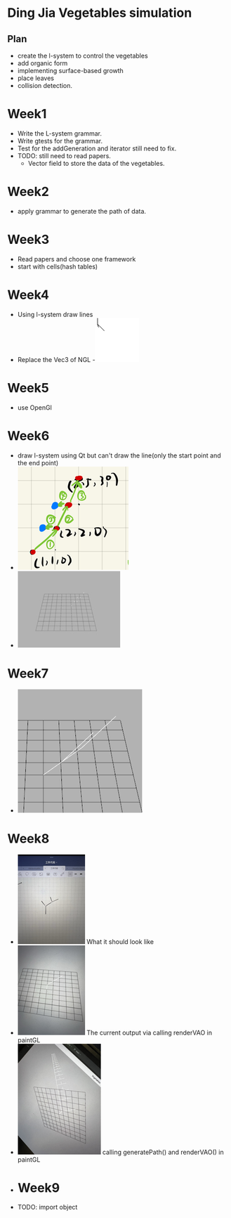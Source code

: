 # Ding Jia Vegetables simulation

## Plan
- create the l-system to control the vegetables
- add organic form
- implementing surface-based growth
- place leaves
- collision detection.

# Week1
 - Write the L-system grammar.
 - Write gtests for the grammar.
 - Test for the addGeneration and iterator still need to fix.
 - TODO: still need to read papers.
   - Vector field to store the data of the vegetables.
# Week2
- apply grammar to generate the path of data.
# Week3
- Read papers and choose one framework
- start with cells(hash tables)
# Week4
- Using l-system draw lines
- Replace the Vec3 of NGL
-![fractalSystem.0001.jpg](result%2FfractalSystem.0001.jpg)
# Week5
- use OpenGl
# Week6
- draw l-system using Qt but can't draw the line(only the start point and the end point)
- ![IMG_1146.png](result%2FIMG_1146.png)
- ![CannotDrawtheLine.jpg](result%2FCannotDrawtheLine.jpg)
# Week7
- ![Screenshot from 2023-12-15 03-47-31.png](result%2FScreenshot%20from%202023-12-15%2003-47-31.png)
# Week8
- ![MicrosoftTeams-image.png](result%2FMicrosoftTeams-image.png)
What it should look like 
- ![MicrosoftTeams-image (1).png](result%2FMicrosoftTeams-image%20%281%29.png)
The current output via calling renderVAO in paintGL
- ![MicrosoftTeams-image (2).png](result%2FMicrosoftTeams-image%20%282%29.png)
calling generatePath() and renderVAO() in paintGL
- # Week9 
- TODO: import object